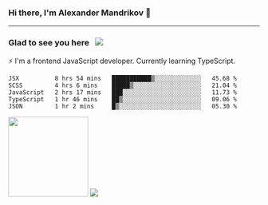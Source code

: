 ### Hi there, I'm Alexander Mandrikov 👋

- - -

### Glad to see you here &nbsp; ![](https://komarev.com/ghpvc/?username=nunsez&color=blue&label=visitors)

⚡ I'm a frontend JavaScript developer. Currently learning TypeScript.

<!--
**nunsez/nunsez** is a ✨ _special_ ✨ repository because its `README.md` (this file) appears on your GitHub profile.

Here are some ideas to get you started:

- 🔭 I’m currently working on ...
- 🌱 I’m currently learning ...
- 👯 I’m looking to collaborate on ...
- 🤔 I’m looking for help with ...
- 💬 Ask me about ...
- 📫 How to reach me: ...
- 😄 Pronouns: ...
- ⚡ Fun fact: ...
-->


<!--START_SECTION:waka-->
```text
JSX          8 hrs 54 mins   ███████████▒░░░░░░░░░░░░░   45.68 % 
SCSS         4 hrs 6 mins    █████▒░░░░░░░░░░░░░░░░░░░   21.04 % 
JavaScript   2 hrs 17 mins   ███░░░░░░░░░░░░░░░░░░░░░░   11.73 % 
TypeScript   1 hr 46 mins    ██▒░░░░░░░░░░░░░░░░░░░░░░   09.06 % 
JSON         1 hr 2 mins     █▒░░░░░░░░░░░░░░░░░░░░░░░   05.30 % 
```
<!--END_SECTION:waka-->

<span>
<img height="160em" src="https://github-readme-stats.vercel.app/api?username=nunsez&show_icons=true&count_private=true&hide_border=true&hide=issues" />
<img src="https://github-readme-stats.vercel.app/api/top-langs/?username=nunsez&layout=compact&hide_border=true" />
</span>

<!--
[![willianrod's wakatime stats](https://github-readme-stats.vercel.app/api/wakatime?username=nunsez&hide_border=true)](https://github.com/anuraghazra/github-readme-stats)
-->
